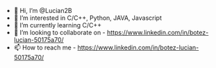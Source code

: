 - 👋 Hi, I’m @Lucian2B
- 👀 I’m interested in C/C++, Python, JAVA, Javascript
- 🌱 I’m currently learning C/C++
- 💞️ I’m looking to collaborate on - https://www.linkedin.com/in/botez-lucian-50175a70/
- 📫 How to reach me - https://www.linkedin.com/in/botez-lucian-50175a70/

<!---
Lucian2B/Lucian2B is a ✨ special ✨ repository because its `README.md` (this file) appears on your GitHub profile.
You can click the Preview link to take a look at your changes.
--->
